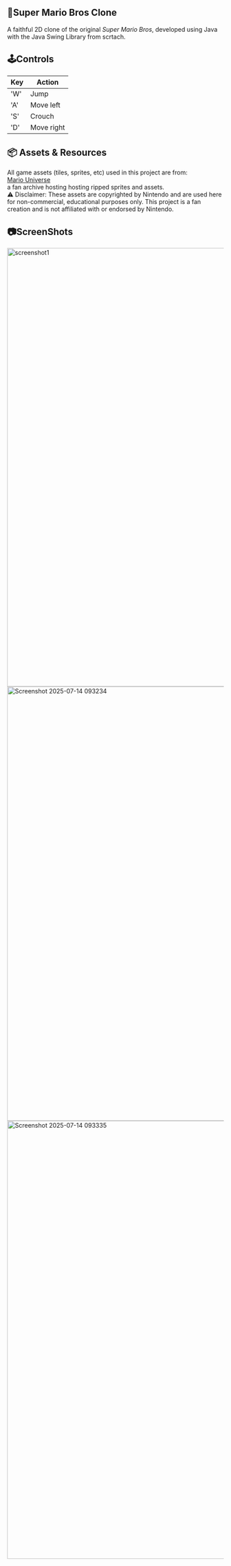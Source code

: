 **🍄Super Mario Bros Clone**
---
A faithful 2D clone of the original *Super Mario Bros*, developed using Java with the Java Swing Library from scrtach. 

**🕹️Controls**
---
| Key       | Action          |
|-----------|-----------------|
| 'W'       | Jump            |
| 'A'       | Move left       |
| 'S'       | Crouch          |
| 'D'       | Move right      |

**📦 Assets & Resources**
---
All game assets (tiles, sprites, etc) used in this project are from:  
[Mario Universe](https://www.mariouniverse.com/sprites-nes-smb/#google_vignette)  
a fan archive hosting hosting ripped sprites and assets.  
⚠️ Disclaimer: These assets are copyrighted by Nintendo and are used here for non-commercial, educational purposes only. This project is a fan creation and is not affiliated with or endorsed by Nintendo.

**📷ScreenShots**
---
<img width="1004" height="1018" alt="screenshot1" src="https://github.com/user-attachments/assets/47ec55a9-f75c-4f2b-aeb9-972dac530d3a" />
<img width="1009" height="1008" alt="Screenshot 2025-07-14 093234" src="https://github.com/user-attachments/assets/b4e886aa-6ef9-4807-8482-3b3d9d67ccb2" />
<img width="1007" height="1017" alt="Screenshot 2025-07-14 093335" src="https://github.com/user-attachments/assets/455a4227-d159-43e2-b36d-fc04622d72d7" />
